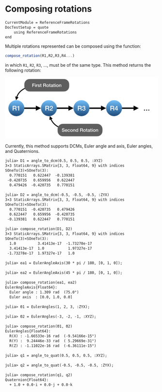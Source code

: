 Composing rotations
===================

```@meta
CurrentModule = ReferenceFrameRotations
DocTestSetup = quote
    using ReferenceFrameRotations
end
```

Multiple rotations represented can be composed using the function:

```julia
compose_rotation(R1,R2,R3,R4...)
```

in which `R1`, `R2`, `R3`, ..., must be of the same type. This method returns
the following rotation:

![](../assets/Fig_Composing_Rotations.png)

Currently, this method supports DCMs, Euler angle and axis, Euler angles, and
Quaternions.

```jldoctest
julia> D1 = angle_to_dcm(0.5, 0.5, 0.5, :XYZ)
3×3 StaticArrays.SMatrix{3, 3, Float64, 9} with indices SOneTo(3)×SOneTo(3):
  0.770151   0.622447  -0.139381
 -0.420735   0.659956   0.622447
  0.479426  -0.420735   0.770151

julia> D2 = angle_to_dcm(-0.5, -0.5, -0.5, :ZYX)
3×3 StaticArrays.SMatrix{3, 3, Float64, 9} with indices SOneTo(3)×SOneTo(3):
  0.770151  -0.420735   0.479426
  0.622447   0.659956  -0.420735
 -0.139381   0.622447   0.770151

julia> compose_rotation(D1, D2)
3×3 StaticArrays.SMatrix{3, 3, Float64, 9} with indices SOneTo(3)×SOneTo(3):
  1.0          3.41413e-17  -1.73278e-17
  3.41413e-17  1.0           1.97327e-17
 -1.73278e-17  1.97327e-17   1.0

julia> ea1 = EulerAngleAxis(30 * pi / 180, [0, 1, 0]);

julia> ea2 = EulerAngleAxis(45 * pi / 180, [0, 1, 0]);

julia> compose_rotation(ea1, ea2)
EulerAngleAxis{Float64}:
  Euler angle : 1.309 rad  (75.0°)
  Euler axis  : [0.0, 1.0, 0.0]

julia> Θ1 = EulerAngles(1, 2, 3, :ZYX);

julia> Θ2 = EulerAngles(-3, -2, -1, :XYZ);

julia> compose_rotation(Θ1, Θ2)
EulerAngles{Float64}:
  R(X) : -1.66533e-16 rad  (-9.54166e-15°)
  R(Y) :  9.24446e-33 rad  ( 5.29669e-31°)
  R(Z) : -1.11022e-16 rad  (-6.36111e-15°)

julia> q1 = angle_to_quat(0.5, 0.5, 0.5, :XYZ);

julia> q2 = angle_to_quat(-0.5, -0.5, -0.5, :ZYX);

julia> compose_rotation(q1, q2)
Quaternion{Float64}:
  + 1.0 + 0.0⋅i + 0.0⋅j + 0.0⋅k
```
